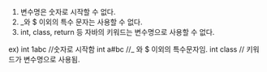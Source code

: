 1. 변수명은 숫자로 시작할 수 없다.
2. _와 $ 이외의 특수 문자는 사용할 수 없다.
3. int, class, return 등 자바의 키워드는 변수명으로 사용할 수 없다.


ex) int 1abc //숫자로 시작함
    int a#bc //_ 와 $ 이외의 특수문자임.
    int class // 키워드가 변수명으로 사용됨.